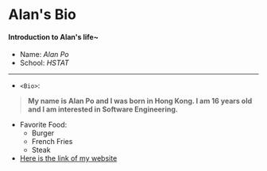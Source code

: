 # Alan's Bio
#### Introduction to Alan's life~
* Name: _Alan Po_  
* School: _HSTAT_  
___

* `<Bio>`:   
> **My name is Alan Po and I was born in Hong Kong. I am 16 years old and I am interested in Software Engineering.**  
* Favorite Food:
  * Burger  
  * French Fries
  * Steak  
* [Here is the link of my website](https://github.com/mankeip3531/about-me)  

